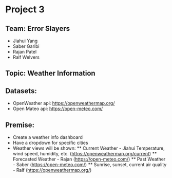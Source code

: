# Project 3
## Team: Error Slayers
* Jiahui Yang
* Saber Garibi
* Rajan Patel
* Ralf Welvers

## Topic: Weather Information	

## Datasets:
* OpenWeather api: https://openweathermap.org/
* Open Mateo api: https://open-meteo.com/

## Premise:
* Create a weather info dashboard
* Have a dropdown for specific cities
* Weather views will be shown:
** Current Weather - Jiahui
Temperature, wind speed, humidity, etc.
(https://openweathermap.org/current)
** Forecasted Weather - Rajan
(https://open-meteo.com/)
** Past Weather - Saber
(https://open-meteo.com/)
** Sunrise, sunset, current air quality - Ralf (https://openweathermap.org/)
